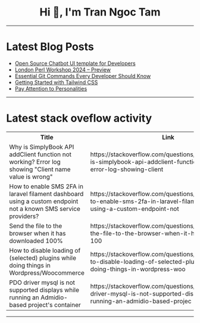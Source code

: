 <h1 align="center">Hi 👋, I'm Tran Ngoc Tam</h1>

---

# Latest Blog Posts 
<!-- BLOG-POST-LIST:START -->
- [Open Source Chatbot UI template for Developers](https://dev.to/ragharao314159/open-source-chatbot-ui-template-for-developers-5apk)
- [London Perl Workshop 2024 – Preview](https://dev.to/davorg/london-perl-workshop-2024-preview-2oap)
- [Essential Git Commands Every Developer Should Know](https://dev.to/wizdomtek/essential-git-commands-every-developer-should-know-2791)
- [Getting Started with Tailwind CSS](https://dev.to/nehaaa/getting-started-with-tailwind-css-n2k)
- [Pay Attention to Personalities](https://dev.to/jr/pay-attention-to-personalities-o09)
<!-- BLOG-POST-LIST:END -->

---

# Latest stack oveflow activity
<table>
  <tr><th>Title</th><th>Link</th></tr>
  <!-- STACKOVERFLOW:START --><tr><td>Why is SimplyBook API addClient function not working? Error log showing &quot;Client name value is wrong&quot;</td><td>https://stackoverflow.com/questions/79107251/why-is-simplybook-api-addclient-function-not-working-error-log-showing-client</td></tr><tr><td>How to enable SMS 2FA in laravel filament dashboard using a custom endpoint not a known SMS service providers?</td><td>https://stackoverflow.com/questions/79106985/how-to-enable-sms-2fa-in-laravel-filament-dashboard-using-a-custom-endpoint-not</td></tr><tr><td>Send the file to the browser when it has downloaded 100%</td><td>https://stackoverflow.com/questions/79106914/send-the-file-to-the-browser-when-it-has-downloaded-100</td></tr><tr><td>How to disable loading of &lpar;selected&rpar; plugins while doing things in Wordpress/Woocommerce</td><td>https://stackoverflow.com/questions/79106894/how-to-disable-loading-of-selected-plugins-while-doing-things-in-wordpress-woo</td></tr><tr><td>PDO driver mysql is not supported displays while running an Admidio-based project&#39;s container</td><td>https://stackoverflow.com/questions/79106876/pdo-driver-mysql-is-not-supported-displays-while-running-an-admidio-based-projec</td></tr><!-- STACKOVERFLOW:END -->
</table>

---


